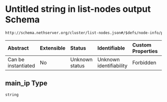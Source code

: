 # Untitled string in list-nodes output Schema

```txt
http://schema.nethserver.org/cluster/list-nodes.json#/$defs/node-info/properties/main_ip
```



| Abstract            | Extensible | Status         | Identifiable            | Custom Properties | Additional Properties | Access Restrictions | Defined In                                                          |
| :------------------ | :--------- | :------------- | :---------------------- | :---------------- | :-------------------- | :------------------ | :------------------------------------------------------------------ |
| Can be instantiated | No         | Unknown status | Unknown identifiability | Forbidden         | Allowed               | none                | [list-nodes.json\*](cluster/list-nodes.json "open original schema") |

## main\_ip Type

`string`
